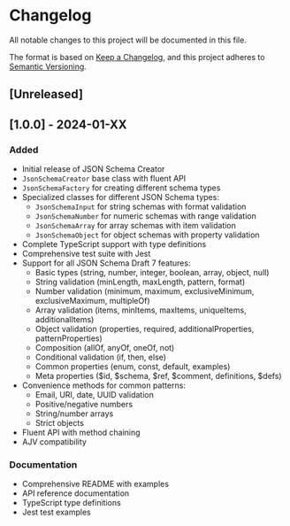 # Changelog

All notable changes to this project will be documented in this file.

The format is based on [Keep a Changelog](https://keepachangelog.com/en/1.0.0/),
and this project adheres to [Semantic Versioning](https://semver.org/spec/v2.0.0.html).

## [Unreleased]

## [1.0.0] - 2024-01-XX

### Added
- Initial release of JSON Schema Creator
- `JsonSchemaCreator` base class with fluent API
- `JsonSchemaFactory` for creating different schema types
- Specialized classes for different JSON Schema types:
  - `JsonSchemaInput` for string schemas with format validation
  - `JsonSchemaNumber` for numeric schemas with range validation
  - `JsonSchemaArray` for array schemas with item validation
  - `JsonSchemaObject` for object schemas with property validation
- Complete TypeScript support with type definitions
- Comprehensive test suite with Jest
- Support for all JSON Schema Draft 7 features:
  - Basic types (string, number, integer, boolean, array, object, null)
  - String validation (minLength, maxLength, pattern, format)
  - Number validation (minimum, maximum, exclusiveMinimum, exclusiveMaximum, multipleOf)
  - Array validation (items, minItems, maxItems, uniqueItems, additionalItems)
  - Object validation (properties, required, additionalProperties, patternProperties)
  - Composition (allOf, anyOf, oneOf, not)
  - Conditional validation (if, then, else)
  - Common properties (enum, const, default, examples)
  - Meta properties ($id, $schema, $ref, $comment, definitions, $defs)
- Convenience methods for common patterns:
  - Email, URI, date, UUID validation
  - Positive/negative numbers
  - String/number arrays
  - Strict objects
- Fluent API with method chaining
- AJV compatibility

### Documentation
- Comprehensive README with examples
- API reference documentation
- TypeScript type definitions
- Jest test examples 